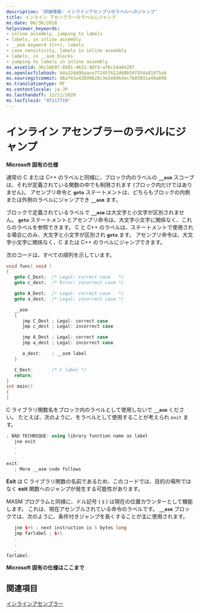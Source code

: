 ```yaml
---
description: '詳細情報: インラインアセンブリのラベルへのジャンプ'
title: インライン アセンブラーのラベルにジャンプ
ms.date: 08/30/2018
helpviewer_keywords:
- inline assembly, jumping to labels
- labels, in inline assembly
- __asm keyword [C++], labels
- case sensitivity, labels in inline assembly
- labels, in __asm blocks
- jumping to labels in inline assembly
ms.assetid: 36c18b97-8981-4631-9dfd-af6c14a04297
ms.openlocfilehash: b4a32dd9baace77245f612d68b58f954a81075ab
ms.sourcegitcommit: d6af41e42699628c3e2e6063ec7b03931a49a098
ms.translationtype: MT
ms.contentlocale: ja-JP
ms.lasthandoff: 12/11/2020
ms.locfileid: "97117719"
---
```

# <a name="jumping-to-labels-in-inline-assembly"></a>インライン アセンブラーのラベルにジャンプ

**Microsoft 固有の仕様**

通常の C または C++ のラベルと同様に、ブロック内のラベルの **`__asm`** スコープは、それが定義されている関数の中でも制限されます (ブロック内だけではありません)。 アセンブリ命令と **`goto`** ステートメントは、どちらもブロックの内側または外側のラベルにジャンプでき **`__asm`** ます。

ブロックで定義されているラベルで **`__asm`** は大文字と小文字が区別されません。 **`goto`** ステートメントとアセンブリ命令は、大文字小文字に関係なく、これらのラベルを参照できます。 C と C++ のラベルは、ステートメントで使用される場合にのみ、大文字と小文字が区別され **`goto`** ます。 アセンブリ命令は、大文字小文字に関係なく、C または C++ のラベルにジャンプできます。

次のコードは、すべての順列を示しています。

```cpp
void func( void )
{
   goto C_Dest;  /* Legal: correct case   */
   goto c_dest;  /* Error: incorrect case */

   goto A_Dest;  /* Legal: correct case   */
   goto a_dest;  /* Legal: incorrect case */

   __asm
   {
      jmp C_Dest ; Legal: correct case
      jmp c_dest ; Legal: incorrect case

      jmp A_Dest ; Legal: correct case
      jmp a_dest ; Legal: incorrect case

      a_dest:    ; __asm label
   }

   C_Dest:       /* C label */
   return;
}
int main()
{
}
```

C ライブラリ関数名をブロック内のラベルとして使用しないで **`__asm`** ください。 たとえば、次のように、をラベルとして使用することが考えられ `exit` ます。

```cpp
; BAD TECHNIQUE: using library function name as label
   jne exit
   .
   .
   .
exit:
   ; More __asm code follows
```

**Exit** は C ライブラリ関数の名前であるため、このコードでは、目的の場所ではなく **exit** 関数へのジャンプが発生する可能性があります。

MASM プログラムと同様に、ドル記号 ( `$` ) は現在の位置カウンターとして機能します。 これは、現在アセンブルされている命令のラベルです。 **`__asm`** ブロックでは、次のように、条件付きジャンプを長くすることが主に使用されます。

```cpp
   jne $+5 ; next instruction is 5 bytes long
   jmp farlabel ; $+5
   .
   .
   .
farlabel:
```

**Microsoft 固有の仕様はここまで**

## <a name="see-also"></a>関連項目

[インラインアセンブラー](../../assembler/inline/inline-assembler.md)<br/>
